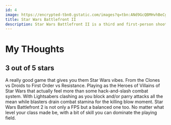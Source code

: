 ```yaml
---
id: 4
image: https://encrypted-tbn0.gstatic.com/images?q=tbn:ANd9GcQBMHvhBeCgdhKqAHusgI6m_pNxuOEZ__wBdnOhFwUDK-pRMsc9wEH-It-O4hGKKHZ2M34&usqp=CAU
title: Star Wars Battlefront II
description: Star Wars Battlefront II is a third and first-person shooter, where players can partake in either ground battles, assuming the role of soldiers, or space battles, where players pilot starfighters. The game features both single-player and multiplayer game modes, and three distinct eras from the Star Wars saga .The Clone Wars, the Galactic Civil War and the war between the Resistance and the First Order.
---
```

# My THoughts
## 3 out of 5 stars
A really good game that gives you them Star Wars vibes. From the Clones vs Droids to First Order vs Resistance. Playing as the Heroes of Villains of Star Wars that actually feel more than some hack-and-slash combat system. With Lightsabers clashing as you block and/or parry attacks all the mean while blasters drain combat stamina for the killing blow moment. Star Wars Battlefront 2 is not only a FPS but a balanced one too. No matter what level your class made be, with a bit of skill you can dominate the playing field.